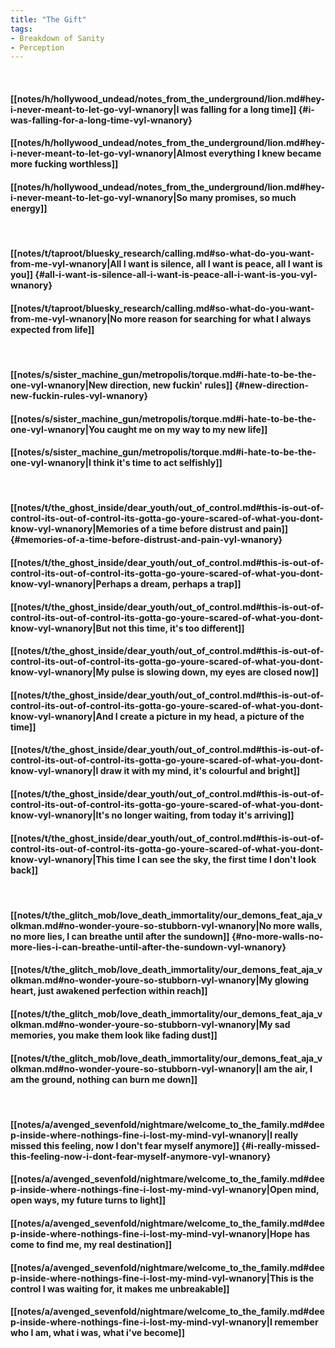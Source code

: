 ```yaml
---
title: "The Gift"
tags:
- Breakdown of Sanity
- Perception
---
```

&nbsp;
#### [[notes/h/hollywood_undead/notes_from_the_underground/lion.md#hey-i-never-meant-to-let-go-vyl-wnanory|I was falling for a long time]] {#i-was-falling-for-a-long-time-vyl-wnanory}
#### [[notes/h/hollywood_undead/notes_from_the_underground/lion.md#hey-i-never-meant-to-let-go-vyl-wnanory|Almost everything I knew became more fucking worthless]]
#### [[notes/h/hollywood_undead/notes_from_the_underground/lion.md#hey-i-never-meant-to-let-go-vyl-wnanory|So many promises, so much energy]]
&nbsp;
#### [[notes/t/taproot/bluesky_research/calling.md#so-what-do-you-want-from-me-vyl-wnanory|All I want is silence, all I want is peace, all I want is you]] {#all-i-want-is-silence-all-i-want-is-peace-all-i-want-is-you-vyl-wnanory}
#### [[notes/t/taproot/bluesky_research/calling.md#so-what-do-you-want-from-me-vyl-wnanory|No more reason for searching for what I always expected from life]]
&nbsp;
#### [[notes/s/sister_machine_gun/metropolis/torque.md#i-hate-to-be-the-one-vyl-wnanory|New direction, new fuckin' rules]] {#new-direction-new-fuckin-rules-vyl-wnanory}
#### [[notes/s/sister_machine_gun/metropolis/torque.md#i-hate-to-be-the-one-vyl-wnanory|You caught me on my way to my new life]]
#### [[notes/s/sister_machine_gun/metropolis/torque.md#i-hate-to-be-the-one-vyl-wnanory|I think it's time to act selfishly]]
&nbsp;
#### [[notes/t/the_ghost_inside/dear_youth/out_of_control.md#this-is-out-of-control-its-out-of-control-its-gotta-go-youre-scared-of-what-you-dont-know-vyl-wnanory|Memories of a time before distrust and pain]] {#memories-of-a-time-before-distrust-and-pain-vyl-wnanory}
#### [[notes/t/the_ghost_inside/dear_youth/out_of_control.md#this-is-out-of-control-its-out-of-control-its-gotta-go-youre-scared-of-what-you-dont-know-vyl-wnanory|Perhaps a dream, perhaps a trap]]
#### [[notes/t/the_ghost_inside/dear_youth/out_of_control.md#this-is-out-of-control-its-out-of-control-its-gotta-go-youre-scared-of-what-you-dont-know-vyl-wnanory|But not this time, it's too different]]
#### [[notes/t/the_ghost_inside/dear_youth/out_of_control.md#this-is-out-of-control-its-out-of-control-its-gotta-go-youre-scared-of-what-you-dont-know-vyl-wnanory|My pulse is slowing down, my eyes are closed now]]
#### [[notes/t/the_ghost_inside/dear_youth/out_of_control.md#this-is-out-of-control-its-out-of-control-its-gotta-go-youre-scared-of-what-you-dont-know-vyl-wnanory|And I create a picture in my head, a picture of the time]]
#### [[notes/t/the_ghost_inside/dear_youth/out_of_control.md#this-is-out-of-control-its-out-of-control-its-gotta-go-youre-scared-of-what-you-dont-know-vyl-wnanory|I draw it with my mind, it's colourful and bright]]
#### [[notes/t/the_ghost_inside/dear_youth/out_of_control.md#this-is-out-of-control-its-out-of-control-its-gotta-go-youre-scared-of-what-you-dont-know-vyl-wnanory|It's no longer waiting, from today it's arriving]]
#### [[notes/t/the_ghost_inside/dear_youth/out_of_control.md#this-is-out-of-control-its-out-of-control-its-gotta-go-youre-scared-of-what-you-dont-know-vyl-wnanory|This time I can see the sky, the first time I don't look back]]
&nbsp;
#### [[notes/t/the_glitch_mob/love_death_immortality/our_demons_feat_aja_volkman.md#no-wonder-youre-so-stubborn-vyl-wnanory|No more walls, no more lies, I can breathe until after the sundown]] {#no-more-walls-no-more-lies-i-can-breathe-until-after-the-sundown-vyl-wnanory}
#### [[notes/t/the_glitch_mob/love_death_immortality/our_demons_feat_aja_volkman.md#no-wonder-youre-so-stubborn-vyl-wnanory|My glowing heart, just awakened perfection within reach]]
#### [[notes/t/the_glitch_mob/love_death_immortality/our_demons_feat_aja_volkman.md#no-wonder-youre-so-stubborn-vyl-wnanory|My sad memories, you make them look like fading dust]]
#### [[notes/t/the_glitch_mob/love_death_immortality/our_demons_feat_aja_volkman.md#no-wonder-youre-so-stubborn-vyl-wnanory|I am the air, I am the ground, nothing can burn me down]]
&nbsp;
#### [[notes/a/avenged_sevenfold/nightmare/welcome_to_the_family.md#deep-inside-where-nothings-fine-i-lost-my-mind-vyl-wnanory|I really missed this feeling, now I don't fear myself anymore]] {#i-really-missed-this-feeling-now-i-dont-fear-myself-anymore-vyl-wnanory}
#### [[notes/a/avenged_sevenfold/nightmare/welcome_to_the_family.md#deep-inside-where-nothings-fine-i-lost-my-mind-vyl-wnanory|Open mind, open ways, my future turns to light]]
#### [[notes/a/avenged_sevenfold/nightmare/welcome_to_the_family.md#deep-inside-where-nothings-fine-i-lost-my-mind-vyl-wnanory|Hope has come to find me, my real destination]]
#### [[notes/a/avenged_sevenfold/nightmare/welcome_to_the_family.md#deep-inside-where-nothings-fine-i-lost-my-mind-vyl-wnanory|This is the control I was waiting for, it makes me unbreakable]]
#### [[notes/a/avenged_sevenfold/nightmare/welcome_to_the_family.md#deep-inside-where-nothings-fine-i-lost-my-mind-vyl-wnanory|I remember who I am, what i was, what i've become]]
